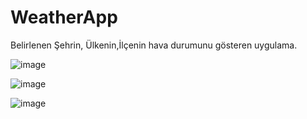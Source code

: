 # WeatherApp
Belirlenen Şehrin,
Ülkenin,İlçenin hava durumunu gösteren uygulama.

![image](https://github.com/tuual/WeatherApp/assets/40033211/0c690793-8c66-4d11-8ae3-9c0c8bfd192a)


![image](https://github.com/tuual/WeatherApp/assets/40033211/c982efe5-cc31-4247-b1f1-5f09aa541ec5)


![image](https://github.com/tuual/WeatherApp/assets/40033211/29f9ac85-e292-4547-b878-1c07f1a6dd76)
